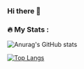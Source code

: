 ### Hi there 👋


### :fire: My Stats :
![Anurag's GitHub stats](https://github-readme-stats.vercel.app/api?username=scopB&show_icons=true&theme=dark)

[![Top Langs](https://github-readme-stats.vercel.app/api/top-langs/?username=scopB&layout=compact&theme=vision-friendly-dark)](https://github.com/anuraghazra/github-readme-stats)




<!-- **scopB/scopB** is a ✨ _special_ ✨ repository because its `README.md` (this file) appears on your GitHub profile.

Here are some ideas to get you started:

- 🔭 I’m currently working on ...
- 🌱 I’m currently learning ...
- 👯 I’m looking to collaborate on ...
- 🤔 I’m looking for help with ...
- 💬 Ask me about ...
- 📫 How to reach me: ...
- 😄 Pronouns: ...
- ⚡ Fun fact: ... -->

